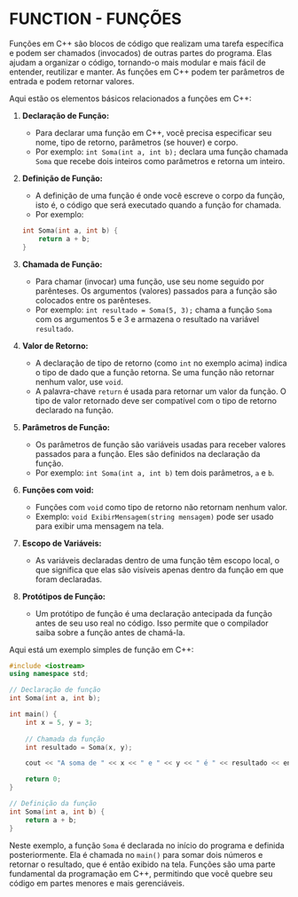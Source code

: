 # FUNCTION - FUNÇÕES
Funções em C++ são blocos de código que realizam uma tarefa específica e podem ser chamados (invocados) de outras partes do programa. Elas ajudam a organizar o código, tornando-o mais modular e mais fácil de entender, reutilizar e manter. As funções em C++ podem ter parâmetros de entrada e podem retornar valores.

Aqui estão os elementos básicos relacionados a funções em C++:

1. **Declaração de Função:**
   - Para declarar uma função em C++, você precisa especificar seu nome, tipo de retorno, parâmetros (se houver) e corpo.
   - Por exemplo: `int Soma(int a, int b);` declara uma função chamada `Soma` que recebe dois inteiros como parâmetros e retorna um inteiro.

2. **Definição de Função:**
   - A definição de uma função é onde você escreve o corpo da função, isto é, o código que será executado quando a função for chamada.
   - Por exemplo:

   ```cpp
   int Soma(int a, int b) {
       return a + b;
   }
   ```

3. **Chamada de Função:**
   - Para chamar (invocar) uma função, use seu nome seguido por parênteses. Os argumentos (valores) passados para a função são colocados entre os parênteses.
   - Por exemplo: `int resultado = Soma(5, 3);` chama a função `Soma` com os argumentos 5 e 3 e armazena o resultado na variável `resultado`.

4. **Valor de Retorno:**
   - A declaração de tipo de retorno (como `int` no exemplo acima) indica o tipo de dado que a função retorna. Se uma função não retornar nenhum valor, use `void`.
   - A palavra-chave `return` é usada para retornar um valor da função. O tipo de valor retornado deve ser compatível com o tipo de retorno declarado na função.

5. **Parâmetros de Função:**
   - Os parâmetros de função são variáveis ​​usadas para receber valores passados para a função. Eles são definidos na declaração da função.
   - Por exemplo: `int Soma(int a, int b)` tem dois parâmetros, `a` e `b`.

6. **Funções com void:**
   - Funções com `void` como tipo de retorno não retornam nenhum valor.
   - Exemplo: `void ExibirMensagem(string mensagem)` pode ser usado para exibir uma mensagem na tela.

7. **Escopo de Variáveis:**
   - As variáveis declaradas dentro de uma função têm escopo local, o que significa que elas são visíveis apenas dentro da função em que foram declaradas.

8. **Protótipos de Função:**
   - Um protótipo de função é uma declaração antecipada da função antes de seu uso real no código. Isso permite que o compilador saiba sobre a função antes de chamá-la.

Aqui está um exemplo simples de função em C++:

```cpp
#include <iostream>
using namespace std;

// Declaração de função
int Soma(int a, int b);

int main() {
    int x = 5, y = 3;
    
    // Chamada da função
    int resultado = Soma(x, y);

    cout << "A soma de " << x << " e " << y << " é " << resultado << endl;

    return 0;
}

// Definição da função
int Soma(int a, int b) {
    return a + b;
}
```

Neste exemplo, a função `Soma` é declarada no início do programa e definida posteriormente. Ela é chamada no `main()` para somar dois números e retornar o resultado, que é então exibido na tela. Funções são uma parte fundamental da programação em C++, permitindo que você quebre seu código em partes menores e mais gerenciáveis.